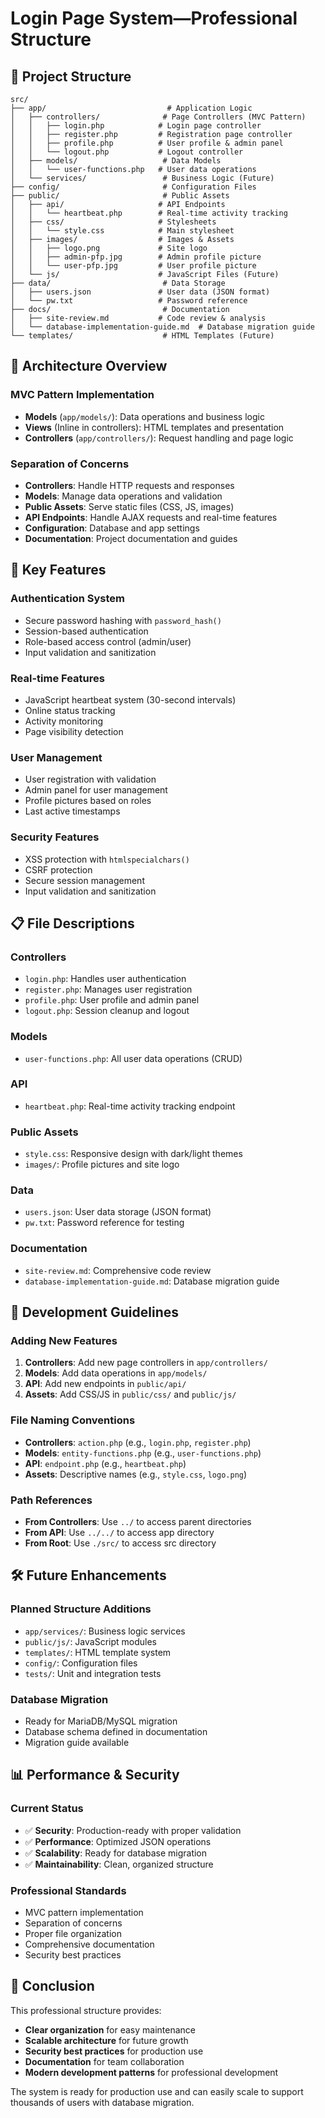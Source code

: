 # Login Page System—Professional Structure

## 📁 Project Structure

```
src/
├── app/                           # Application Logic
│   ├── controllers/              # Page Controllers (MVC Pattern)
│   │   ├── login.php            # Login page controller
│   │   ├── register.php         # Registration page controller
│   │   ├── profile.php          # User profile & admin panel
│   │   └── logout.php           # Logout controller
│   ├── models/                   # Data Models
│   │   └── user-functions.php   # User data operations
│   └── services/                 # Business Logic (Future)
├── config/                       # Configuration Files
├── public/                       # Public Assets
│   ├── api/                     # API Endpoints
│   │   └── heartbeat.php        # Real-time activity tracking
│   ├── css/                     # Stylesheets
│   │   └── style.css            # Main stylesheet
│   ├── images/                  # Images & Assets
│   │   ├── logo.png             # Site logo
│   │   ├── admin-pfp.jpg        # Admin profile picture
│   │   └── user-pfp.jpg         # User profile picture
│   └── js/                      # JavaScript Files (Future)
├── data/                         # Data Storage
│   ├── users.json               # User data (JSON format)
│   └── pw.txt                   # Password reference
├── docs/                         # Documentation
│   ├── site-review.md           # Code review & analysis
│   └── database-implementation-guide.md  # Database migration guide
└── templates/                    # HTML Templates (Future)
```

## 🎯 Architecture Overview

### **MVC Pattern Implementation**
- **Models** (`app/models/`): Data operations and business logic
- **Views** (Inline in controllers): HTML templates and presentation
- **Controllers** (`app/controllers/`): Request handling and page logic

### **Separation of Concerns**
- **Controllers**: Handle HTTP requests and responses
- **Models**: Manage data operations and validation
- **Public Assets**: Serve static files (CSS, JS, images)
- **API Endpoints**: Handle AJAX requests and real-time features
- **Configuration**: Database and app settings
- **Documentation**: Project documentation and guides

## 🚀 Key Features

### **Authentication System**
- Secure password hashing with `password_hash()`
- Session-based authentication
- Role-based access control (admin/user)
- Input validation and sanitization

### **Real-time Features**
- JavaScript heartbeat system (30-second intervals)
- Online status tracking
- Activity monitoring
- Page visibility detection

### **User Management**
- User registration with validation
- Admin panel for user management
- Profile pictures based on roles
- Last active timestamps

### **Security Features**
- XSS protection with `htmlspecialchars()`
- CSRF protection
- Secure session management
- Input validation and sanitization

## 📋 File Descriptions

### **Controllers**
- `login.php`: Handles user authentication
- `register.php`: Manages user registration
- `profile.php`: User profile and admin panel
- `logout.php`: Session cleanup and logout

### **Models**
- `user-functions.php`: All user data operations (CRUD)

### **API**
- `heartbeat.php`: Real-time activity tracking endpoint

### **Public Assets**
- `style.css`: Responsive design with dark/light themes
- `images/`: Profile pictures and site logo

### **Data**
- `users.json`: User data storage (JSON format)
- `pw.txt`: Password reference for testing

### **Documentation**
- `site-review.md`: Comprehensive code review
- `database-implementation-guide.md`: Database migration guide

## 🔧 Development Guidelines

### **Adding New Features**
1. **Controllers**: Add new page controllers in `app/controllers/`
2. **Models**: Add data operations in `app/models/`
3. **API**: Add new endpoints in `public/api/`
4. **Assets**: Add CSS/JS in `public/css/` and `public/js/`

### **File Naming Conventions**
- **Controllers**: `action.php` (e.g., `login.php`, `register.php`)
- **Models**: `entity-functions.php` (e.g., `user-functions.php`)
- **API**: `endpoint.php` (e.g., `heartbeat.php`)
- **Assets**: Descriptive names (e.g., `style.css`, `logo.png`)

### **Path References**
- **From Controllers**: Use `../` to access parent directories
- **From API**: Use `../../` to access app directory
- **From Root**: Use `./src/` to access src directory

## 🛠️ Future Enhancements

### **Planned Structure Additions**
- `app/services/`: Business logic services
- `public/js/`: JavaScript modules
- `templates/`: HTML template system
- `config/`: Configuration files
- `tests/`: Unit and integration tests

### **Database Migration**
- Ready for MariaDB/MySQL migration
- Database schema defined in documentation
- Migration guide available

## 📊 Performance & Security

### **Current Status**
- ✅ **Security**: Production-ready with proper validation
- ✅ **Performance**: Optimized JSON operations
- ✅ **Scalability**: Ready for database migration
- ✅ **Maintainability**: Clean, organized structure

### **Professional Standards**
- MVC pattern implementation
- Separation of concerns
- Proper file organization
- Comprehensive documentation
- Security best practices

## 🎉 Conclusion

This professional structure provides:
- **Clear organization** for easy maintenance
- **Scalable architecture** for future growth
- **Security best practices** for production use
- **Documentation** for team collaboration
- **Modern development patterns** for professional development

The system is ready for production use and can easily scale to support thousands of users with database migration.
